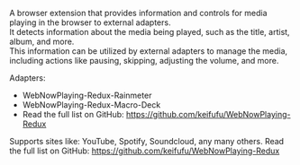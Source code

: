 A browser extension that provides information and controls for media playing in the browser to external adapters.  
It detects information about the media being played, such as the title, artist, album, and more.  
This information can be utilized by external adapters to manage the media, including actions like pausing, skipping, adjusting the volume, and more.

Adapters:
- WebNowPlaying-Redux-Rainmeter
- WebNowPlaying-Redux-Macro-Deck
- Read the full list on GitHub: https://github.com/keifufu/WebNowPlaying-Redux

Supports sites like: YouTube, Spotify, Soundcloud, any many others.
Read the full list on GitHub: https://github.com/keifufu/WebNowPlaying-Redux
